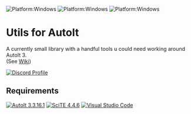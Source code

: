 ![Platform:Windows](https://img.shields.io/github/actions/workflow/status/Zvendson/Utils-For-AutoIt/Unittests.yml?style=for-the-badge)
![Platform:Windows](<https://img.shields.io/badge/Version-0.3.0%20(Alpha)-d742f5?style=for-the-badge>)
![Platform:Windows](https://img.shields.io/badge/Platform-Windows-blue?style=for-the-badge)

# Utils for AutoIt

A currently small library with a handful tools u could need working around AutoIt 3.<br>
(See [Wiki](https://github.com/Zvendson/AutoUtils/wiki))

[![Discord Profile](https://img.shields.io/badge/Discord-Zvend%236666-6900c4?logo=discord)](https://discord.com/channels/259575222821322754)

## Requirements

[![AutoIt 3.3.16.1](https://img.shields.io/badge/AutoIt-v3.3.16.1-grey?labelColor=blue)](https://www.autoitscript.com/site/autoit/downloads/)
[![SciTE 4.4.6](https://img.shields.io/badge/SciTE-v4.4.6-grey?labelColor=78b9ff)](https://www.autoitscript.com/site/autoit-script-editor/downloads/)
[![Visual Studio Code](https://img.shields.io/badge/VS%20Code-Optional-grey?labelColor=blue)](<[https://www.autoitscript.com/site/autoit-script-editor/downloads/](https://code.visualstudio.com/)>)
